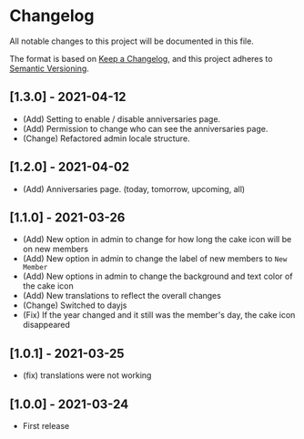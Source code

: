 # Changelog

All notable changes to this project will be documented in this file.

The format is based on [Keep a Changelog](https://keepachangelog.com/en/1.0.0/),
and this project adheres to [Semantic Versioning](https://semver.org/spec/v2.0.0.html).

## [1.3.0] - 2021-04-12

- (Add) Setting to enable / disable anniversaries page.
- (Add) Permission to change who can see the anniversaries page.
- (Change) Refactored admin locale structure.

## [1.2.0] - 2021-04-02

- (Add) Anniversaries page. (today, tomorrow, upcoming, all)

## [1.1.0] - 2021-03-26

- (Add) New option in admin to change for how long the cake icon will be on new members
- (Add) New option in admin to change the label of new members to `New Member`
- (Add) New options in admin to change the background and text color of the cake icon
- (Add) New translations to reflect the overall changes
- (Change) Switched to dayjs
- (Fix) If the year changed and it still was the member's day, the cake icon disappeared

## [1.0.1] - 2021-03-25

- (fix) translations were not working

## [1.0.0] - 2021-03-24

- First release

